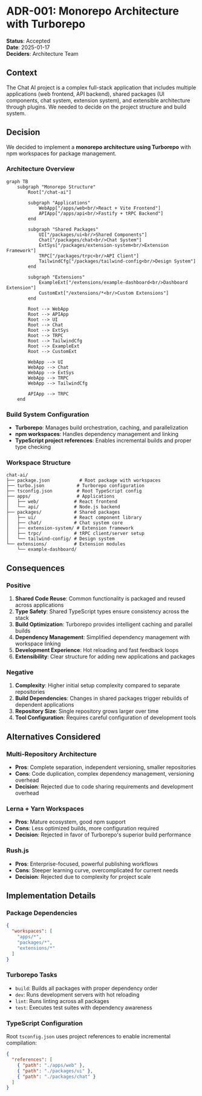 # ADR-001: Monorepo Architecture with Turborepo

**Status**: Accepted  
**Date**: 2025-01-17  
**Deciders**: Architecture Team  

## Context

The Chat AI project is a complex full-stack application that includes multiple applications (web frontend, API backend), shared packages (UI components, chat system, extension system), and extensible architecture through plugins. We needed to decide on the project structure and build system.

## Decision

We decided to implement a **monorepo architecture using Turborepo** with npm workspaces for package management.

### Architecture Overview

```mermaid
graph TB
    subgraph "Monorepo Structure"
        Root["/chat-ai"]
        
        subgraph "Applications"
            WebApp["/apps/web<br/>React + Vite Frontend"]
            APIApp["/apps/api<br/>Fastify + tRPC Backend"]
        end
        
        subgraph "Shared Packages"
            UI["/packages/ui<br/>Shared Components"]
            Chat["/packages/chat<br/>Chat System"]
            ExtSys["/packages/extension-system<br/>Extension Framework"]
            TRPC["/packages/trpc<br/>API Client"]
            TailwindCfg["/packages/tailwind-config<br/>Design System"]
        end
        
        subgraph "Extensions"
            ExampleExt["/extensions/example-dashboard<br/>Dashboard Extension"]
            CustomExt["/extensions/*<br/>Custom Extensions"]
        end
        
        Root --> WebApp
        Root --> APIApp
        Root --> UI
        Root --> Chat
        Root --> ExtSys
        Root --> TRPC
        Root --> TailwindCfg
        Root --> ExampleExt
        Root --> CustomExt
        
        WebApp --> UI
        WebApp --> Chat
        WebApp --> ExtSys
        WebApp --> TRPC
        WebApp --> TailwindCfg
        
        APIApp --> TRPC
    end
```

### Build System Configuration

- **Turborepo**: Manages build orchestration, caching, and parallelization
- **npm workspaces**: Handles dependency management and linking
- **TypeScript project references**: Enables incremental builds and proper type checking

### Workspace Structure

```
chat-ai/
├── package.json           # Root package with workspaces
├── turbo.json            # Turborepo configuration
├── tsconfig.json         # Root TypeScript config
├── apps/                 # Applications
│   ├── web/             # React frontend
│   └── api/             # Node.js backend
├── packages/            # Shared packages
│   ├── ui/              # React component library
│   ├── chat/            # Chat system core
│   ├── extension-system/ # Extension framework
│   ├── trpc/            # tRPC client/server setup
│   └── tailwind-config/ # Design system
└── extensions/          # Extension modules
    └── example-dashboard/
```

## Consequences

### Positive

1. **Shared Code Reuse**: Common functionality is packaged and reused across applications
2. **Type Safety**: Shared TypeScript types ensure consistency across the stack
3. **Build Optimization**: Turborepo provides intelligent caching and parallel builds
4. **Dependency Management**: Simplified dependency management with workspace linking
5. **Development Experience**: Hot reloading and fast feedback loops
6. **Extensibility**: Clear structure for adding new applications and packages

### Negative

1. **Complexity**: Higher initial setup complexity compared to separate repositories
2. **Build Dependencies**: Changes in shared packages trigger rebuilds of dependent applications
3. **Repository Size**: Single repository grows larger over time
4. **Tool Configuration**: Requires careful configuration of development tools

## Alternatives Considered

### Multi-Repository Architecture
- **Pros**: Complete separation, independent versioning, smaller repositories
- **Cons**: Code duplication, complex dependency management, versioning overhead
- **Decision**: Rejected due to code sharing requirements and development overhead

### Lerna + Yarn Workspaces
- **Pros**: Mature ecosystem, good npm support
- **Cons**: Less optimized builds, more configuration required
- **Decision**: Rejected in favor of Turborepo's superior build performance

### Rush.js
- **Pros**: Enterprise-focused, powerful publishing workflows
- **Cons**: Steeper learning curve, overcomplicated for current needs
- **Decision**: Rejected due to complexity for project scale

## Implementation Details

### Package Dependencies

```json
{
  "workspaces": [
    "apps/*",
    "packages/*", 
    "extensions/*"
  ]
}
```

### Turborepo Tasks

- `build`: Builds all packages with proper dependency order
- `dev`: Runs development servers with hot reloading
- `lint`: Runs linting across all packages
- `test`: Executes test suites with dependency awareness

### TypeScript Configuration

Root `tsconfig.json` uses project references to enable incremental compilation:

```json
{
  "references": [
    { "path": "./apps/web" },
    { "path": "./packages/ui" },
    { "path": "./packages/chat" }
  ]
}
```